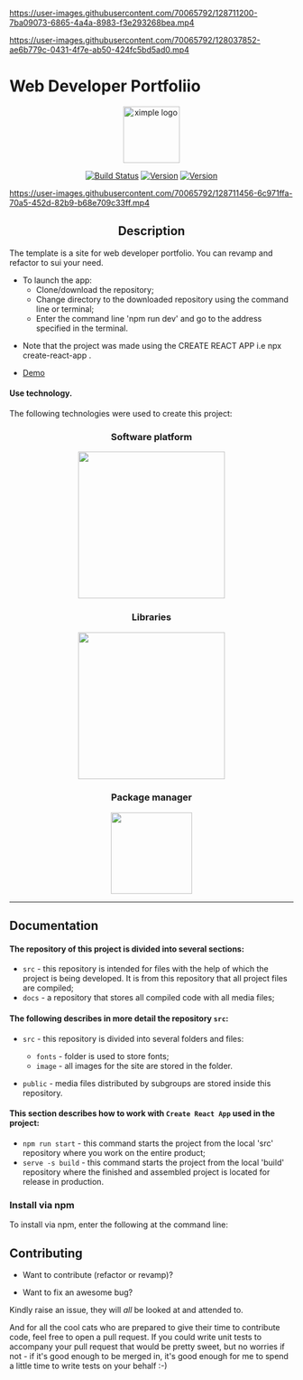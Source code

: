 



https://user-images.githubusercontent.com/70065792/128711200-7ba09073-6865-4a4a-8983-f3e293268bea.mp4


https://user-images.githubusercontent.com/70065792/128037852-ae6b779c-0431-4f7e-ab50-424fc5bd5ad0.mp4

# Web Developer Portfoliio


<p align="center"><a href="#" target="_blank" rel="noopener noreferrer"><img width="100" src="https://user-images.githubusercontent.com/70065792/128612679-93947f21-d798-4105-ae71-a9ab6e62a70c.png" alt="ximple logo"></a></p>

<p align="center">
  <a href="#"><img src="https://img.shields.io/badge/build-passing-brightgreen.svg" alt="Build Status"></a>
  <a href="#"><img src="https://img.shields.io/badge/npm-v6.14.4-blue.svg" alt="Version"></a>
  <a href="#"><img src="https://img.shields.io/badge/node-v10.16.0-blue.svg" alt="Version"></a> <br>
</p>

https://user-images.githubusercontent.com/70065792/128711456-6c971ffa-70a5-452d-82b9-b68e709c33ff.mp4



<h2 align="center">Description</h2>

The template is a site for web developer portfolio. You can revamp and refactor to sui your need.
- To launch the app:
  - Clone/download the repository;
  - Change directory to the downloaded repository using the command line or terminal;
  - Enter the command line 'npm run dev' and go to the address specified in the terminal.

* Note that the project was made using the CREATE REACT APP i.e npx create-react-app .

- [Demo](https://portfolio-liart-one-11.vercel.app/)

#### Use technology.

The following technologies were used to create this project:

<h3 align="center">Software platform</h3>
<!--Software platform start-->

<p align="center">
  <a href="#">
    <img width="260px" src="https://user-images.githubusercontent.com/70065792/128613182-28bb6d7f-86f0-47e9-a578-f0d25ffe6594.jpg">
  </a>
</p>

<h3 align="center">Libraries</h3>

<!--Libraries-->
<p align="center">
  <a href="#">
    <img width="260px" src="https://user-images.githubusercontent.com/70065792/128613139-dd388e11-7ac6-407c-bc81-59e41d8ec582.png">
  </a>
</p>

<h3 align="center">Package manager</h4>

<!--Package manager-->
<p align="center">
  <a href="#">
    <img width="144px" src="https://user-images.githubusercontent.com/70065792/128612981-ce602cc9-2f21-45fd-9a21-857d551ddb26.jpg">
  </a>
</p>

---

## Documentation

#### The repository of this project is divided into several sections:

- `src` - this repository is intended for files with the help of which the project is being developed. It is from this repository that all project files are compiled;
- `docs` - a repository that stores all compiled code with all media files;

#### The following describes in more detail the repository `src`:

- `src` - this repository is divided into several folders and files:

  - `fonts` - folder is used to store fonts;
  - `image` - all images for the site are stored in the folder.

- `public` - media files distributed by subgroups are stored inside this repository.


#### This section describes how to work with `Create React App` used in the project:

- `npm run start` - this command starts the project from the local 'src' repository where you work on the entire product;
- `serve -s build` - this command starts the project from the local 'build' repository where the finished and assembled project is located for release in production.


### Install via npm

To install via npm, enter the following at the command line:

## Contributing

* Want to contribute (refactor or revamp)?

* Want to fix an awesome bug?


Kindly raise an issue, they will *all* be looked at and attended to.

And for all the cool cats who are prepared to give their time to contribute code, feel free to open a pull request. If you could write unit tests to accompany your pull request that would be pretty sweet, but no worries if not - if it's good enough to be merged in, it's good enough for me to spend a little time to write tests on your behalf :-)


